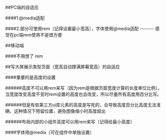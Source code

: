##PC端的自适应

####1.@media适配

####2.部分可使用rem（记得设置最小宽高），字体使用@media适配 ------- 感觉在pc端rem使用不是很方便




##移动端

####不用想了 rem




##写大屏展示类型页面（宽高自动撑满屏幕宽高）的自适应

####重要的是高度的设置

######高度不可以用rem来写（因为rem是根据页面宽度计算的长度单位比例），当宽度改变高度不变时rem设置的高度也会改变，所以尽量所有高度用百分比写。

######但是有些第三方ui库元素的高度是写死的，会导致高度百分比高度无法准确，这种情况下预留位置，避免图像缩小时高度超出

######布局内部的小组件高度可以用rem来写（记得给最小高度）

####字体用@media（可在组件中单独设置）